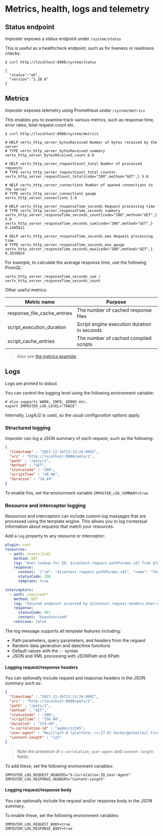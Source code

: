# Metrics, health, logs and telemetry

## Status endpoint

Imposter exposes a status endpoint under `/system/status`

This is useful as a healthcheck endpoint, such as for liveness or readiness checks.

```shell
$ curl http://localhost:8080/system/status

{
  "status":"ok",
  "version":"1.20.0"
}
```

## Metrics

Imposter exposes telemetry using Prometheus under `/system/metrics`

This enables you to examine track various metrics, such as response time, error rates, total request count etc.

```shell
$ curl http://localhost:8080/system/metrics
    
# HELP vertx_http_server_bytesReceived Number of bytes received by the server
# TYPE vertx_http_server_bytesReceived summary
vertx_http_server_bytesReceived_count 6.0

# HELP vertx_http_server_requestCount_total Number of processed requests
# TYPE vertx_http_server_requestCount_total counter
vertx_http_server_requestCount_total{code="200",method="GET",} 5.0

# HELP vertx_http_server_connections Number of opened connections to the server
# TYPE vertx_http_server_connections gauge
vertx_http_server_connections 2.0

# HELP vertx_http_server_responseTime_seconds Request processing time
# TYPE vertx_http_server_responseTime_seconds summary
vertx_http_server_responseTime_seconds_count{code="200",method="GET",} 5.0
vertx_http_server_responseTime_seconds_sum{code="200",method="GET",} 0.1405811

# HELP vertx_http_server_responseTime_seconds_max Request processing time
# TYPE vertx_http_server_responseTime_seconds_max gauge
vertx_http_server_responseTime_seconds_max{code="200",method="GET",} 0.1039024
```

For example, to calculate the average response time, use the following PromQL:

    vertx_http_server_responseTime_seconds_sum / vertx_http_server_responseTime_seconds_count

Other useful metrics:

| Metric name                 | Purpose                                     |
|-----------------------------|---------------------------------------------|
| response_file_cache_entries | The number of cached response files         |
| script_execution_duration   | Script engine execution duration in seconds |
| script_cache_entries        | The number of cached compiled scripts       |

> Also see [the metrics example](https://github.com/imposter-project/examples/blob/main/metrics).

## Logs

Logs are printed to stdout.

You can control the logging level using the following environment variable:
    
    # also supports WARN, INFO, DEBUG etc.
    export IMPOSTER_LOG_LEVEL="TRACE"

Internally, Log4J2 is used, so the usual configuration options apply.

### Structured logging

Imposter can log a JSON summary of each request, such as the following:

```json
{
  "timestamp" : "2021-12-16T22:13:24.999Z",
  "uri" : "http://localhost:8080/pets/1",
  "path" : "/pets/1",
  "method" : "GET",
  "statusCode" : "200",
  "scriptTime" : "30.80",
  "duration" : "34.49"
}
```

To enable this, set the environment variable `IMPOSTER_LOG_SUMMARY=true`.

### Resource and interceptor logging

Resources and interceptors can include custom log messages that are processed using the template engine. This allows you to log contextual information about requests that match your resources.

Add a `log` property to any resource or interceptor:

```yaml
plugin: rest
resources:
  - path: /users/{id}
    method: GET
    log: "User lookup for ID: ${context.request.pathParams.id} from ${context.request.headers.X-Client-ID:-unknown client}"
    response:
      content: '{"id": "${context.request.pathParams.id}", "name": "Test User"}'
      statusCode: 200
      template: true

interceptors:
  - path: /secured/*
    method: GET
    log: "Secured endpoint accessed by ${context.request.headers.User-Agent} with trace ID: ${context.request.headers.X-Trace-ID:-none provided}"
    response:
      statusCode: 401
      content: "Unauthorized"
    continue: false
```

The log message supports all template features including:
- Path parameters, query parameters, and headers from the request
- Random data generation and date/time functions
- Default values with the `:-` syntax
- JSON and XML processing with JSONPath and XPath

#### Logging request/response headers

You can optionally include request and response headers in the JSON summary such as:

```json
{
  "timestamp" : "2021-12-16T22:13:24.999Z",
  "uri" : "http://localhost:8080/pets/1",
  "path" : "/pets/1",
  "method" : "GET",
  "statusCode" : "200",
  "scriptTime" : "350.80",
  "duration" : "374.49",
  "x-correlation-id" : "aabbcc12345",
  "user-agent" : "Mozilla/5.0 (platform; rv:17.0) Gecko/geckotrail Firefox/90",
  "content-length" : "123"
}
```

> Note the presence of `x-correlation`, `user-agent` and `content-length` fields.

To add these, set the following environment variables:

    IMPOSTER_LOG_REQUEST_HEADERS="X-Correlation-ID,User-Agent"
    IMPOSTER_LOG_RESPONSE_HEADERS="Content-Length"

#### Logging request/response body

You can optionally include the request and/or response body in the JSON summary.

To enable these, set the following environment variables:

    IMPOSTER_LOG_REQUEST_BODY=true
    IMPOSTER_LOG_RESPONSE_BODY=true
